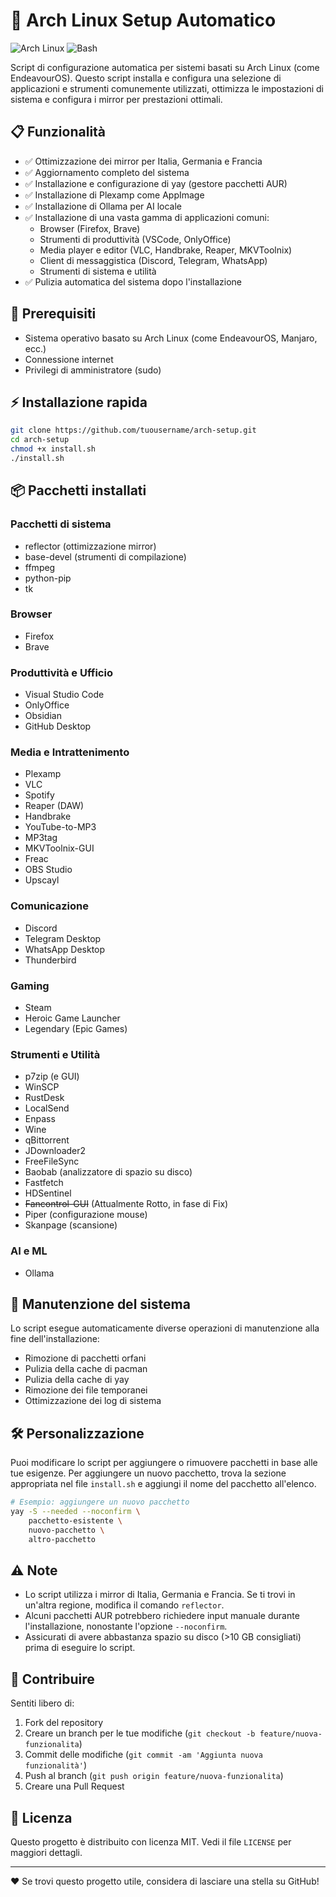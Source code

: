 # 🚀 Arch Linux Setup Automatico

![Arch Linux](https://img.shields.io/badge/Arch_Linux-1793D1?style=for-the-badge&logo=arch-linux&logoColor=white)
![Bash](https://img.shields.io/badge/Bash-4EAA25?style=for-the-badge&logo=gnu-bash&logoColor=white)

Script di configurazione automatica per sistemi basati su Arch Linux (come EndeavourOS). Questo script installa e configura una selezione di applicazioni e strumenti comunemente utilizzati, ottimizza le impostazioni di sistema e configura i mirror per prestazioni ottimali.

## 📋 Funzionalità

- ✅ Ottimizzazione dei mirror per Italia, Germania e Francia
- ✅ Aggiornamento completo del sistema
- ✅ Installazione e configurazione di yay (gestore pacchetti AUR)
- ✅ Installazione di Plexamp come AppImage
- ✅ Installazione di Ollama per AI locale
- ✅ Installazione di una vasta gamma di applicazioni comuni:
  - Browser (Firefox, Brave)
  - Strumenti di produttività (VSCode, OnlyOffice)
  - Media player e editor (VLC, Handbrake, Reaper, MKVToolnix)
  - Client di messaggistica (Discord, Telegram, WhatsApp)
  - Strumenti di sistema e utilità
- ✅ Pulizia automatica del sistema dopo l'installazione

## 🔧 Prerequisiti

- Sistema operativo basato su Arch Linux (come EndeavourOS, Manjaro, ecc.)
- Connessione internet
- Privilegi di amministratore (sudo)

## ⚡ Installazione rapida

```bash
git clone https://github.com/tuousername/arch-setup.git
cd arch-setup
chmod +x install.sh
./install.sh
```

## 📦 Pacchetti installati

### Pacchetti di sistema

- reflector (ottimizzazione mirror)
- base-devel (strumenti di compilazione)
- ffmpeg
- python-pip
- tk

### Browser

- Firefox
- Brave

### Produttività e Ufficio

- Visual Studio Code
- OnlyOffice
- Obsidian
- GitHub Desktop

### Media e Intrattenimento

- Plexamp
- VLC
- Spotify
- Reaper (DAW)
- Handbrake
- YouTube-to-MP3
- MP3tag
- MKVToolnix-GUI
- Freac
- OBS Studio
- Upscayl

### Comunicazione

- Discord
- Telegram Desktop
- WhatsApp Desktop
- Thunderbird

### Gaming

- Steam
- Heroic Game Launcher
- Legendary (Epic Games)

### Strumenti e Utilità

- p7zip (e GUI)
- WinSCP
- RustDesk
- LocalSend
- Enpass
- Wine
- qBittorrent
- JDownloader2
- FreeFileSync
- Baobab (analizzatore di spazio su disco)
- Fastfetch
- HDSentinel
- <del>Fancontrol-GUI</del> (Attualmente Rotto, in fase di Fix)
- Piper (configurazione mouse)
- Skanpage (scansione)

### AI e ML

- Ollama

## 🔄 Manutenzione del sistema

Lo script esegue automaticamente diverse operazioni di manutenzione alla fine dell'installazione:

- Rimozione di pacchetti orfani
- Pulizia della cache di pacman
- Pulizia della cache di yay
- Rimozione dei file temporanei
- Ottimizzazione dei log di sistema

## 🛠️ Personalizzazione

Puoi modificare lo script per aggiungere o rimuovere pacchetti in base alle tue esigenze. Per aggiungere un nuovo pacchetto, trova la sezione appropriata nel file `install.sh` e aggiungi il nome del pacchetto all'elenco.

```bash
# Esempio: aggiungere un nuovo pacchetto
yay -S --needed --noconfirm \
    pacchetto-esistente \
    nuovo-pacchetto \
    altro-pacchetto
```

## ⚠️ Note

- Lo script utilizza i mirror di Italia, Germania e Francia. Se ti trovi in un'altra regione, modifica il comando `reflector`.
- Alcuni pacchetti AUR potrebbero richiedere input manuale durante l'installazione, nonostante l'opzione `--noconfirm`.
- Assicurati di avere abbastanza spazio su disco (>10 GB consigliati) prima di eseguire lo script.

## 🤝 Contribuire

Sentiti libero di:

1. Fork del repository
2. Creare un branch per le tue modifiche (`git checkout -b feature/nuova-funzionalita`)
3. Commit delle modifiche (`git commit -am 'Aggiunta nuova funzionalità'`)
4. Push al branch (`git push origin feature/nuova-funzionalita`)
5. Creare una Pull Request

## 📜 Licenza

Questo progetto è distribuito con licenza MIT. Vedi il file `LICENSE` per maggiori dettagli.

---

❤️ Se trovi questo progetto utile, considera di lasciare una stella su GitHub!
